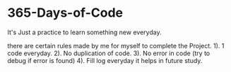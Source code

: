 # 365-Days-of-Code


It's Just a practice to learn something new everyday.

there are certain rules made by me for myself to complete the Project.
1). 1 code everyday.
2). No duplication of code.
3). No error in code (try to debug if error is found)
4). Fill log everyday it helps in future study.
